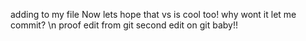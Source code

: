 ﻿adding to my file
Now lets hope that vs is cool too!
why wont it let me commit? \n proof
edit from git
second edit on git baby!!
